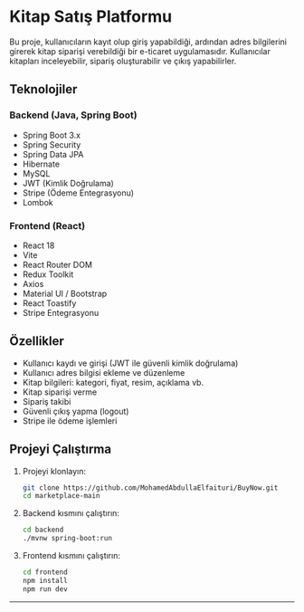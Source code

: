 # Kitap Satış Platformu

Bu proje, kullanıcıların kayıt olup giriş yapabildiği, ardından adres bilgilerini girerek kitap siparişi verebildiği bir e-ticaret uygulamasıdır. Kullanıcılar kitapları inceleyebilir, sipariş oluşturabilir ve çıkış yapabilirler.

## Teknolojiler

### Backend (Java, Spring Boot)
- Spring Boot 3.x
- Spring Security
- Spring Data JPA
- Hibernate
- MySQL
- JWT (Kimlik Doğrulama)
- Stripe (Ödeme Entegrasyonu)
- Lombok

### Frontend (React)
- React 18
- Vite
- React Router DOM
- Redux Toolkit
- Axios
- Material UI / Bootstrap
- React Toastify
- Stripe Entegrasyonu

## Özellikler
- Kullanıcı kaydı ve girişi (JWT ile güvenli kimlik doğrulama)
- Kullanıcı adres bilgisi ekleme ve düzenleme
- Kitap bilgileri: kategori, fiyat, resim, açıklama vb.
- Kitap siparişi verme
- Sipariş takibi
- Güvenli çıkış yapma (logout)
- Stripe ile ödeme işlemleri

## Projeyi Çalıştırma

1. Projeyi klonlayın:
    ```bash
    git clone https://github.com/MohamedAbdullaElfaituri/BuyNow.git
    cd marketplace-main
    ```

2. Backend kısmını çalıştırın:
    ```bash
    cd backend
    ./mvnw spring-boot:run
    ```

3. Frontend kısmını çalıştırın:
    ```bash
    cd frontend
    npm install
    npm run dev
    ```
    
---

